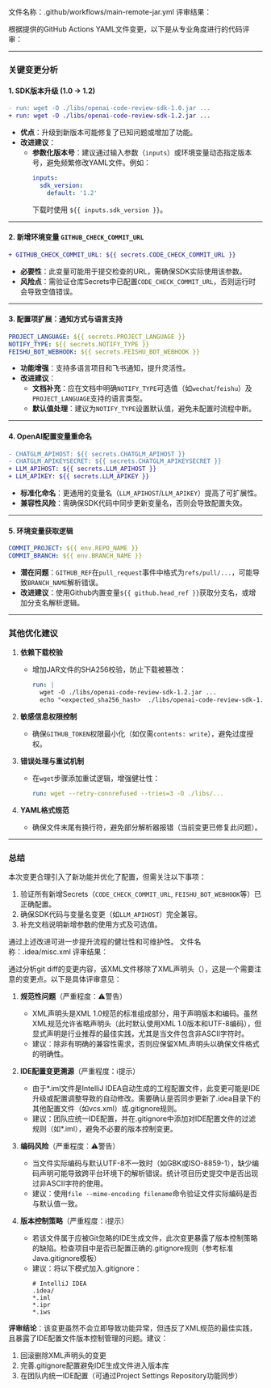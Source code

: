 文件名称：.github/workflows/main-remote-jar.yml
评审结果：

根据提供的GitHub Actions YAML文件变更，以下是从专业角度进行的代码评审：

---

### **关键变更分析**

#### 1. **SDK版本升级 (1.0 → 1.2)**
```diff
- run: wget -O ./libs/openai-code-review-sdk-1.0.jar ...
+ run: wget -O ./libs/openai-code-review-sdk-1.2.jar ...
```
- **优点**：升级到新版本可能修复了已知问题或增加了功能。
- **改进建议**：
  - **参数化版本号**：建议通过输入参数（`inputs`）或环境变量动态指定版本号，避免频繁修改YAML文件。例如：
    ```yaml
    inputs:
      sdk_version:
        default: '1.2'
    ```
    下载时使用 `${{ inputs.sdk_version }}`。

---

#### 2. **新增环境变量 `GITHUB_CHECK_COMMIT_URL`**
```diff
+ GITHUB_CHECK_COMMIT_URL: ${{ secrets.CODE_CHECK_COMMIT_URL }}
```
- **必要性**：此变量可能用于提交检查的URL，需确保SDK实际使用该参数。
- **风险点**：需验证仓库Secrets中已配置`CODE_CHECK_COMMIT_URL`，否则运行时会导致空值错误。

---

#### 3. **配置项扩展：通知方式与语言支持**
```yaml
PROJECT_LANGUAGE: ${{ secrets.PROJECT_LANGUAGE }}
NOTIFY_TYPE: ${{ secrets.NOTIFY_TYPE }}
FEISHU_BOT_WEBHOOK: ${{ secrets.FEISHU_BOT_WEBHOOK }}
```
- **功能增强**：支持多语言项目和飞书通知，提升灵活性。
- **改进建议**：
  - **文档补充**：应在文档中明确`NOTIFY_TYPE`可选值（如`wechat`/`feishu`）及`PROJECT_LANGUAGE`支持的语言类型。
  - **默认值处理**：建议为`NOTIFY_TYPE`设置默认值，避免未配置时流程中断。

---

#### 4. **OpenAI配置变量重命名**
```diff
- CHATGLM_APIHOST: ${{ secrets.CHATGLM_APIHOST }}
- CHATGLM_APIKEYSECRET: ${{ secrets.CHATGLM_APIKEYSECRET }}
+ LLM_APIHOST: ${{ secrets.LLM_APIHOST }}
+ LLM_APIKEY: ${{ secrets.LLM_APIKEY }}
```
- **标准化命名**：更通用的变量名（`LLM_APIHOST`/`LLM_APIKEY`）提高了可扩展性。
- **兼容性风险**：需确保SDK代码中同步更新变量名，否则会导致配置失效。

---

#### 5. **环境变量获取逻辑**
```yaml
COMMIT_PROJECT: ${{ env.REPO_NAME }}
COMMIT_BRANCH: ${{ env.BRANCH_NAME }}
```
- **潜在问题**：`GITHUB_REF`在`pull_request`事件中格式为`refs/pull/...`，可能导致`BRANCH_NAME`解析错误。
- **改进建议**：使用Github内置变量`${{ github.head_ref }}`获取分支名，或增加分支名解析逻辑。

---

### **其他优化建议**

1. **依赖下载校验**
   - 增加JAR文件的SHA256校验，防止下载被篡改：
     ```yaml
     run: |
       wget -O ./libs/openai-code-review-sdk-1.2.jar ...
       echo "<expected_sha256_hash>  ./libs/openai-code-review-sdk-1.2.jar" | sha256sum -c
     ```

2. **敏感信息权限控制**
   - 确保`GITHUB_TOKEN`权限最小化（如仅需`contents: write`），避免过度授权。

3. **错误处理与重试机制**
   - 在`wget`步骤添加重试逻辑，增强健壮性：
     ```yaml
     run: wget --retry-connrefused --tries=3 -O ./libs/...
     ```

4. **YAML格式规范**
   - 确保文件末尾有换行符，避免部分解析器报错（当前变更已修复此问题）。

---

### **总结**
本次变更合理引入了新功能并优化了配置，但需关注以下事项：
1. 验证所有新增Secrets（`CODE_CHECK_COMMIT_URL`, `FEISHU_BOT_WEBHOOK`等）已正确配置。
2. 确保SDK代码与变量名变更（如`LLM_APIHOST`）完全兼容。
3. 补充文档说明新增参数的使用方式及可选值。

通过上述改进可进一步提升流程的健壮性和可维护性。
文件名称：.idea/misc.xml
评审结果：

通过分析git diff的变更内容，该XML文件移除了XML声明头（<?xml version="1.0" encoding="UTF-8"?>），这是一个需要注意的变更点。以下是具体评审意见：

1. **规范性问题**（严重程度：⚠️警告）
   - XML声明头是XML 1.0规范的标准组成部分，用于声明版本和编码。虽然XML规范允许省略声明头（此时默认使用XML 1.0版本和UTF-8编码），但显式声明是行业推荐的最佳实践，尤其是当文件包含非ASCII字符时。
   - 建议：除非有明确的兼容性需求，否则应保留XML声明头以确保文件格式的明确性。

2. **IDE配置变更溯源**（严重程度：ℹ️提示）
   - 由于*.iml文件是IntelliJ IDEA自动生成的工程配置文件，此变更可能是IDE升级或配置调整导致的自动修改。需要确认是否同步更新了.idea目录下的其他配置文件（如vcs.xml）或.gitignore规则。
   - 建议：团队应统一IDE配置，并在.gitignore中添加对IDE配置文件的过滤规则（如*.iml），避免不必要的版本控制变更。

3. **编码风险**（严重程度：⚠️警告）
   - 当文件实际编码与默认UTF-8不一致时（如GBK或ISO-8859-1），缺少编码声明可能导致跨平台环境下的解析错误。统计项目历史提交中是否出现过非ASCII字符的使用。
   - 建议：使用`file --mime-encoding filename`命令验证文件实际编码是否与默认值一致。

4. **版本控制策略**（严重程度：ℹ️提示）
   - 若该文件属于应被Git忽略的IDE生成文件，此次变更暴露了版本控制策略的缺陷。检查项目中是否已配置正确的.gitignore规则（参考标准Java.gitignore模板）
   - 建议：将以下模式加入.gitignore：
     ```gitignore
     # IntelliJ IDEA
     .idea/
     *.iml
     *.ipr
     *.iws
     ```

**评审结论**：该变更虽然不会立即导致功能异常，但违反了XML规范的最佳实践，且暴露了IDE配置文件版本控制管理的问题。建议：
1. 回滚删除XML声明头的变更
2. 完善.gitignore配置避免IDE生成文件进入版本库
3. 在团队内统一IDE配置（可通过Project Settings Repository功能同步）
